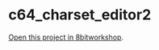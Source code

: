c64_charset_editor2
=====

[Open this project in 8bitworkshop](http://8bitworkshop.com/redir.html?platform=c64&githubURL=https%3A%2F%2Fgithub.com%2Fkatastropoulos%2Fc64_charset_editor2&file=c64_charset_editor.dasm).
